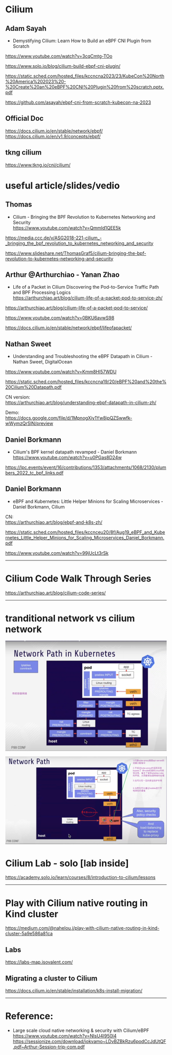#  Cilium

##  Adam Sayah
* Demystifying Cilium: Learn How to Build an eBPF CNI Plugin from Scratch  

https://www.youtube.com/watch?v=3cqCmtg-TOo  

https://www.solo.io/blog/cilium-build-ebpf-cni-plugin/   

https://static.sched.com/hosted_files/kccncna2023/23/KubeCon%20North%20America%202023%20-%20Create%20an%20eBPF%20CNI%20Plugin%20from%20scratch.pptx.pdf   

https://github.com/asayah/ebpf-cni-from-scratch-kubecon-na-2023    









## Official Doc
https://docs.cilium.io/en/stable/network/ebpf/  
https://docs.cilium.io/en/v1.9/concepts/ebpf/  

## tkng cilium  
https://www.tkng.io/cni/cilium/  


#  useful article/slides/vedio
## Thomas
* Cilium - Bringing the BPF Revolution to Kubernetes Networking and Security  
https://www.youtube.com/watch?v=QmmId1QEE5k   

https://media.ccc.de/v/ASG2018-221-cilium_-_bringing_the_bpf_revolution_to_kubernetes_networking_and_security   

https://www.slideshare.net/ThomasGraf5/cilium-bringing-the-bpf-revolution-to-kubernetes-networking-and-security    



## Arthur @Arthurchiao  - Yanan Zhao  
* Life of a Packet in Cilium Discovering the Pod-to-Service Traffic Path and BPF Processing Logics   
https://arthurchiao.art/blog/cilium-life-of-a-packet-pod-to-service-zh/   

https://arthurchiao.art/blog/cilium-life-of-a-packet-pod-to-service/   

https://www.youtube.com/watch?v=0BKU6avwS98   

https://docs.cilium.io/en/stable/network/ebpf/lifeofapacket/    






## Nathan Sweet
* Understanding and Troubleshooting the eBPF Datapath in Cilium - Nathan Sweet, DigitalOcean   

https://www.youtube.com/watch?v=Kmm8Hl57WDU   

https://static.sched.com/hosted_files/kccncna19/20/eBPF%20and%20the%20Cilium%20Datapath.pdf    

CN version:   
https://arthurchiao.art/blog/understanding-ebpf-datapath-in-cilium-zh/   

Demo:   
https://docs.google.com/file/d/1MpnogXiy1Yw8ipQZSwwfk-wWymzQrSlN/preview    




## Daniel Borkmann  
* Cilium's BPF kernel datapath revamped - Daniel Borkmann  
https://www.youtube.com/watch?v=u0PGas8D24w  

https://lpc.events/event/16/contributions/1353/attachments/1068/2130/plumbers_2022_tc_bpf_links.pdf     


## Daniel Borkmann
* eBPF and Kubernetes: Little Helper Minions for Scaling Microservices - Daniel Borkmann, Cilium  

CN:    
 https://arthurchiao.art/blog/ebpf-and-k8s-zh/  


https://static.sched.com/hosted_files/kccnceu20/8f/Aug19_eBPF_and_Kubernetes_Little_Helper_Minions_for_Scaling_Microservices_Daniel_Borkmann.pdf   

https://www.youtube.com/watch?v=99jUcLt3rSk   






---
# Cilium Code Walk Through Series

https://arthurchiao.art/blog/cilium-code-series/   




---


# tranditional network vs cilium network
![](./_image/kube-proxy-network.png)

![](./_image/kube-proxy-replacement.png)




# Cilium Lab - solo [lab inside]
https://academy.solo.io/learn/courses/8/introduction-to-cilium/lessons   



---
#  Play with Cilium native routing in Kind cluster  
https://medium.com/@nahelou.j/play-with-cilium-native-routing-in-kind-cluster-5a9e586a81ca    



## Labs
https://labs-map.isovalent.com/  


## Migrating a cluster to Cilium
https://docs.cilium.io/en/stable/installation/k8s-install-migration/  




---
#  Reference:    
* Large scale cloud native networking & security with Cilium/eBPF    
https://www.youtube.com/watch?v=NIsU4I950l4     
https://sessionize.com/download/iokvamo~LDvBZBkRzu6podCcJdUtQF.pdf~Arthur-Session-trip-com.pdf      